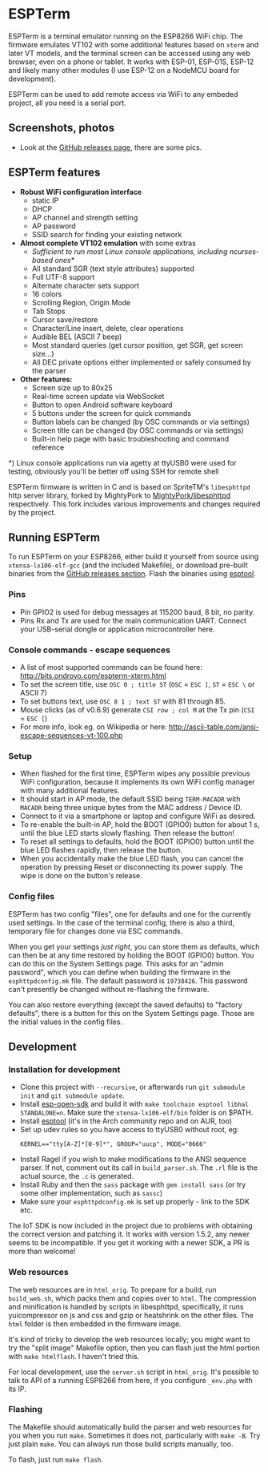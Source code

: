 # ESPTerm

ESPTerm is a terminal emulator running on the ESP8266 WiFi chip.
The firmware emulates VT102 with some additional features based on `xterm` and later VT models, and the terminal screen can be accessed using any web browser, even on a phone or tablet. It works with ESP-01, ESP-01S, ESP-12 and likely many other modules (I use ESP-12 on a NodeMCU board for development).

ESPTerm can be used to add remote access via WiFi to any embeded project, all you need is a serial port.

## Screenshots, photos

- Look at the [GitHub releases page][releases], there are some pics.

## ESPTerm features

- **Robust WiFi configuration interface**
  - static IP
  - DHCP
  - AP channel and strength setting
  - AP password
  - SSID search for finding your existing network
- **Almost complete VT102 emulation** with some extras
  - *Sufficient to run most Linux console applications, including ncurses-based ones\**
  - All standard SGR (text style attributes) supported
  - Full UTF-8 support
  - Alternate character sets support
  - 16 colors
  - Scrolling Region, Origin Mode
  - Tab Stops
  - Cursor save/restore
  - Character/Line insert, delete, clear operations
  - Audible BEL (ASCII 7 beep)
  - Most standard queries (get cursor position, get SGR, get screen size...)
  - All DEC private options either implemented or safely consumed by the parser
- **Other features:**
  - Screen size up to 80x25
  - Real-time screen update via WebSocket
  - Button to open Android software keyboard
  - 5 buttons under the screen for quick commands
  - Button labels can be changed (by OSC commands or via settings)
  - Screen title can be changed (by OSC commands or via settings)
  - Built-in help page with basic troubleshooting and command reference

\*) Linux console applications run via agetty at ttyUSB0 were used for testing, obviously you'll be better off using SSH for remote shell

ESPTerm firmware is written in C and is based on SpriteTM's `libesphttpd` http server library, forked by MightyPork to
[MightyPork/libesphttpd](https://github.com/MightyPork/libesphttpd) respectively. This fork includes various improvements and changes required by the project.

## Running ESPTerm

To run ESPTerm on your ESP8266, either build it yourself from source using `xtensa-lx106-elf-gcc` (and the included Makefile), or download pre-built binaries from the [GitHub releases section][releases]. Flash the binaries using [esptool](https://github.com/espressif/esptool).

### Pins

- Pin GPIO2 is used for debug messages at 115200 baud, 8 bit, no parity.
- Pins Rx and Tx are used for the main communication UART. Connect your USB-serial dongle or application microcontroller here.

### Console commands - escape sequences

- A list of most supported commands can be found here: http://bits.ondrovo.com/espterm-xterm.html
- To set the screen title, use `OSC 0 ; title ST` (`OSC` = `ESC ]`, `ST` = `ESC \` or ASCII 7)
- To set buttons text, use `OSC 8 1 ; text ST` with 81 through 85.
- Mouse clicks (as of v0.6.9) generate `CSI row ; col M` at the Tx pin (`CSI` = `ESC [`)
- For more info, look eg. on Wikipedia or here: http://ascii-table.com/ansi-escape-sequences-vt-100.php

### Setup

- When flashed for the first time, ESPTerm wipes any possible previous WiFi configuration, because it implements its own WiFi config manager with many additional features. 
- It should start in AP mode, the default SSID being `TERM-MACADR` with `MACADR` being three unique bytes from the MAC address / Device ID.
- Connect to it via a smartphone or laptop and configure WiFi as desired.
- To re-enable the built-in AP, hold the BOOT (GPIO0) button for about 1 s, until the blue LED starts slowly flashing. Then release the button!
- To reset all settings to defaults, hold the BOOT (GPIO0) button until the blue LED flashes rapidly, then release the button.
- When you accidentally make the blue LED flash, you can cancel the operation by pressing Reset or disconnecting its power supply. The wipe is done on the button's release.

### Config files

ESPTerm has two config "files", one for defaults and one for the currently used settings. In the case of the terminal config, there is also a third, temporary file for changes done via ESC commands.

When you get your settings *just right*, you can store them as defaults, which can then be at any time restored by holding the BOOT (GPIO0) button. You can do this on the System Settings page. This asks for an "admin password", which you can define when building the firmware in the `esphttpdconfig.mk` file. The default password is `19738426`. This password can't presently be changed without re-flashing the firmware.

You can also restore everything (except the saved defaults) to "factory defaults", there is a button for this on the System Settings page. Those are the initial values in the config files.

## Development

### Installation for development

- Clone this project with `--recursive`, or afterwards run `git submodule init` and `git submodule update`.
- Install [esp-open-sdk](https://github.com/pfalcon/esp-open-sdk/) and build it with 
  `make toolchain esptool libhal STANDALONE=n`.
  Make sure the `xtensa-lx106-elf/bin` folder is on $PATH.
- Install [esptool](https://github.com/espressif/esptool) (it's in the Arch community repo and on AUR, too)
- Set up udev rules so you have access to ttyUSB0 without root, eg:
  ```
  KERNEL=="tty[A-Z]*[0-9]*", GROUP="uucp", MODE="0666"
  ```
- Install Ragel if you wish to make modifications to the ANSI sequence parser. 
  If not, comment out its call in `build_parser.sh`. The `.rl` file is the actual source, the `.c` is generated.
- Install Ruby and then the `sass` package with `gem install sass` (or try some other implementation, such as 
  `sassc`)
- Make sure your `esphttpdconfig.mk` is set up properly - link to the SDK etc.

The IoT SDK is now included in the project due to problems with obtaining the correct version and patching it.
It works with version 1.5.2, any newer seems to be incompatible. If you get it working with a newer SDK, a PR is more
than welcome!

### Web resources

The web resources are in `html_orig`. To prepare for a build, run `build_web.sh`, which packs them and 
copies over to `html`. The compression and minification is handled by scripts in libesphttpd, specifically,
it runs yuicompressor on js and css and gzip or heatshrink on the other files. The `html` folder is 
then embedded in the firmware image.

It's kind of tricky to develop the web resources locally; you might want to try the "split image" 
Makefile option, then you can flash just the html portion with `make htmlflash`. I haven't tried this.

For local development, use the `server.sh` script in `html_orig`. It's possible to talk to API of a running 
ESP8266 from here, if you configure `_env.php` with its IP.

### Flashing

The Makefile should automatically build the parser and web resources for you when you run `make`. 
Sometimes it does not, particularly with `make -B`. Try just plain `make`. You can always run those 
build scripts manually, too.

To flash, just run `make flash`. 

[releases]: https://github.com/MightyPork/esp-vt100-firmware/releases
